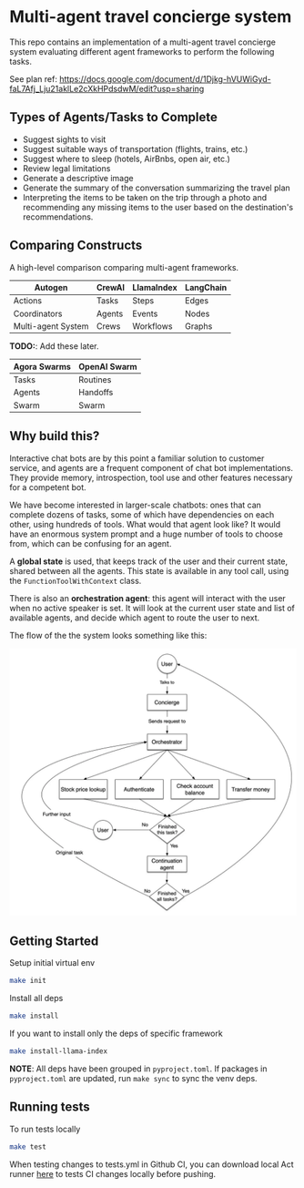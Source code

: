 # Multi-agent travel concierge system

This repo contains an implementation of a multi-agent travel concierge system evaluating different agent frameworks to perform the following tasks.

See plan ref: https://docs.google.com/document/d/1Djkg-hVUWiGyd-faL7Afj_Lju21aklLe2cXkHPdsdwM/edit?usp=sharing


## Types of Agents/Tasks to Complete

- Suggest sights to visit
- Suggest suitable ways of transportation (flights, trains, etc.)
- Suggest where to sleep (hotels, AirBnbs, open air, etc.)
- Review legal limitations
- Generate a descriptive image
- Generate the summary of the conversation summarizing the travel plan
- Interpreting the items to be taken on the trip through a photo and recommending any missing items to the user based on the destination's recommendations.

## Comparing Constructs

A high-level comparison comparing multi-agent frameworks.

| Autogen | CrewAI  | LlamaIndex | LangChain  |
--------------|---------------|---------------|------------|
| Actions     | Tasks         | Steps         | Edges      |
| Coordinators     | Agents        | Events        | Nodes      |
| Multi-agent System        | Crews         | Workflows     | Graphs     |

**TODO:**: Add these later.

|  Agora Swarms | OpenAI Swarm |
|-------------|--------------|
|  Tasks      | Routines     |
|  Agents     | Handoffs     |
|  Swarm      | Swarm        |


## Why build this?

Interactive chat bots are by this point a familiar solution to customer service, and agents are a frequent component of chat bot implementations. They provide memory, introspection, tool use and other features necessary for a competent bot.

We have become interested in larger-scale chatbots: ones that can complete dozens of tasks, some of which have dependencies on each other, using hundreds of tools. What would that agent look like? It would have an enormous system prompt and a huge number of tools to choose from, which can be confusing for an agent.

A **global state** is used, that keeps track of the user and their current state, shared between all the agents. This state is available in any tool call, using the `FunctionToolWithContext` class.

There is also an **orchestration agent**: this agent will interact with the user when no active speaker is set. It will look at the current user state and list of available agents, and decide which agent to route the user to next.

The flow of the the system looks something like this:

![alt text](docs/architecture.png)

## Getting Started

Setup initial virtual env
```zsh
make init
```

Install all deps
```zsh
make install
```

If you want to install only the deps of specific framework
```zsh
make install-llama-index
```

**NOTE**: All deps have been grouped in `pyproject.toml`. If packages in `pyproject.toml` are updated, run `make sync` to sync the venv deps.


## Running tests

To run tests locally

```zsh
make test
```

When testing changes to tests.yml in Github CI, you can download local Act runner [here](https://github.com/nektos/act) to tests CI changes locally before pushing.
